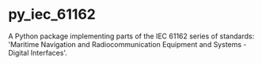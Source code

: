 # py_iec_61162
A Python package implementing parts of the IEC 61162 series of standards: 'Maritime Navigation and Radiocommunication Equipment and Systems - Digital Interfaces'.
